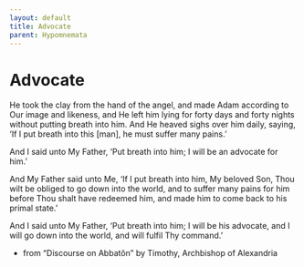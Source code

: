 ```yaml
---
layout: default
title: Advocate
parent: Hypomnemata
---
```

# Advocate

He took the clay from the hand of the angel, and made Adam according to Our image and likeness, and He left him lying for forty days and forty nights without putting breath into him. And He heaved sighs over him daily, saying, ‘If I put breath into this [man], he must suffer many pains.’

And I said unto My Father, ‘Put breath into him; I will be an advocate for him.’

And My Father said unto Me, ‘If I put breath into him, My beloved Son, Thou wilt be obliged to go down into the world, and to suffer many pains for him before Thou shalt have redeemed him, and made him to come back to his primal state.’

And I said unto My Father, ‘Put breath into him; I will be his advocate, and I will go down into the world, and will fulfil Thy command.’

- from “Discourse on Abbatôn” by Timothy, Archbishop of Alexandria